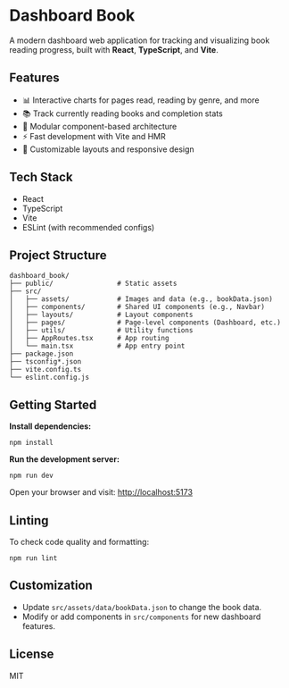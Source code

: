 
# Dashboard Book

A modern dashboard web application for tracking and visualizing book reading progress, built with **React**, **TypeScript**, and **Vite**.

## Features

- 📊 Interactive charts for pages read, reading by genre, and more
- 📚 Track currently reading books and completion stats
- 🧩 Modular component-based architecture
- ⚡ Fast development with Vite and HMR
- 🎨 Customizable layouts and responsive design

## Tech Stack

- React
- TypeScript
- Vite
- ESLint (with recommended configs)

## Project Structure

```
dashboard_book/
├── public/                # Static assets
├── src/
│   ├── assets/            # Images and data (e.g., bookData.json)
│   ├── components/        # Shared UI components (e.g., Navbar)
│   ├── layouts/           # Layout components
│   ├── pages/             # Page-level components (Dashboard, etc.)
│   ├── utils/             # Utility functions
│   ├── AppRoutes.tsx      # App routing
│   └── main.tsx           # App entry point
├── package.json
├── tsconfig*.json
├── vite.config.ts
└── eslint.config.js
```

## Getting Started

**Install dependencies:**

    npm install

**Run the development server:**

    npm run dev

Open your browser and visit: [http://localhost:5173](http://localhost:5173)

## Linting

To check code quality and formatting:

    npm run lint

## Customization

- Update `src/assets/data/bookData.json` to change the book data.
- Modify or add components in `src/components` for new dashboard features.

## License

MIT